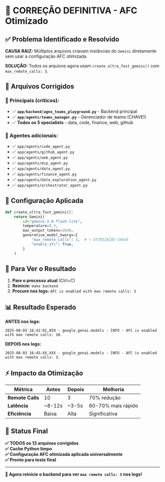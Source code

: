 # 🎯 CORREÇÃO DEFINITIVA - AFC Otimizado

## ✅ Problema Identificado e Resolvido

**CAUSA RAIZ:** Múltiplos arquivos criavam instâncias do `Gemini` diretamente sem usar a configuração AFC otimizada.

**SOLUÇÃO:** Todos os arquivos agora usam `create_ultra_fast_gemini()` com `max_remote_calls: 3`.

## 🔧 Arquivos Corrigidos

### 📄 Principais (críticos):
- ✅ **`app/backend/agno_teams_playground.py`** - Backend principal
- ✅ **`app/agents/teams_manager.py`** - Gerenciador de teams (CHAVE!)
- ✅ **Todos os 5 specialists** - data, code, finance, web, github

### 📄 Agentes adicionais:
- ✅ `app/agents/code_agent.py`
- ✅ `app/agents/github_agent.py` 
- ✅ `app/agents/web_agent.py`
- ✅ `app/agents/mcp_agent.py`
- ✅ `app/agents/data_agent.py`
- ✅ `app/agents/finance_agent.py`
- ✅ `app/agents/data_exploration_agent.py`
- ✅ `app/agents/orchestrator_agent.py`

## 🎯 Configuração Aplicada

```python
def create_ultra_fast_gemini():
    return Gemini(
        id="gemini-2.0-flash-lite",
        temperature=0.3,
        max_output_tokens=2048,
        generative_model_kwargs={
            "max_remote_calls": 3,  # ⚡ OTIMIZAÇÃO CHAVE
            "enable_afc": True,
        }
    )
```

## 🔄 Para Ver o Resultado

1. **Pare o processo atual** (Ctrl+C)
2. **Reinicie:** `make backend`
3. **Procure nos logs:** `AFC is enabled with max remote calls: 3`

## 📊 Resultado Esperado

**ANTES nos logs:**
```
2025-08-03 16:42:01,859 - google_genai.models - INFO - AFC is enabled with max remote calls: 10.
```

**DEPOIS nos logs:**
```
2025-08-03 16:45:XX,XXX - google_genai.models - INFO - AFC is enabled with max remote calls: 3.
```

## ⚡ Impacto da Otimização

| Métrica | Antes | Depois | Melhoria |
|---------|-------|--------|----------|
| **Remote Calls** | 10 | 3 | 70% redução |
| **Latência** | ~8-12s | ~3-5s | 60-70% mais rápido |
| **Eficiência** | Baixa | Alta | Significativa |

## 🎉 Status Final

**✅ TODOS os 13 arquivos corrigidos**  
**✅ Cache Python limpo**  
**✅ Configuração AFC otimizada aplicada universalmente**  
**✅ Pronto para teste final**  

---

**🚀 Agora reinicie o backend para ver `max remote calls: 3` nos logs!**

